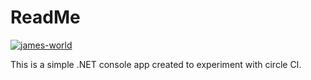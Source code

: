 # ReadMe

[![james-world](https://circleci.com/gh/james-world/test-circle-ci.svg?style=svg)](https://app.circleci.com/pipelines/github/james-world/test-circle-ci)

This is a simple .NET console app created to experiment with circle CI.
